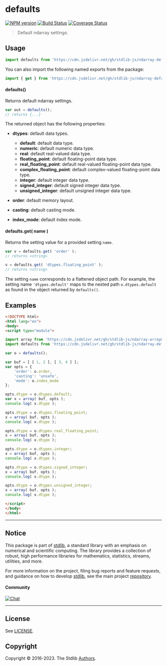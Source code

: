 <!--

@license Apache-2.0

Copyright (c) 2023 The Stdlib Authors.

Licensed under the Apache License, Version 2.0 (the "License");
you may not use this file except in compliance with the License.
You may obtain a copy of the License at

   http://www.apache.org/licenses/LICENSE-2.0

Unless required by applicable law or agreed to in writing, software
distributed under the License is distributed on an "AS IS" BASIS,
WITHOUT WARRANTIES OR CONDITIONS OF ANY KIND, either express or implied.
See the License for the specific language governing permissions and
limitations under the License.

-->

# defaults

[![NPM version][npm-image]][npm-url] [![Build Status][test-image]][test-url] [![Coverage Status][coverage-image]][coverage-url] <!-- [![dependencies][dependencies-image]][dependencies-url] -->

> Default ndarray settings.

<!-- Section to include introductory text. Make sure to keep an empty line after the intro `section` element and another before the `/section` close. -->

<section class="intro">

</section>

<!-- /.intro -->

<!-- Package usage documentation. -->



<section class="usage">

## Usage

```javascript
import defaults from 'https://cdn.jsdelivr.net/gh/stdlib-js/ndarray-defaults@esm/index.mjs';
```

You can also import the following named exports from the package:

```javascript
import { get } from 'https://cdn.jsdelivr.net/gh/stdlib-js/ndarray-defaults@esm/index.mjs';
```

#### defaults()

Returns default ndarray settings.

```javascript
var out = defaults();
// returns {...}
```

The returned object has the following properties:

-   **dtypes**: default data types.

    -   **default**: default data type.
    -   **numeric**: default numeric data type.
    -   **real**: default real-valued data type.
    -   **floating_point**: default floating-point data type.
    -   **real_floating_point**: default real-valued floating-point data type.
    -   **complex_floating_point**: default complex-valued floating-point data type.
    -   **integer**: default integer data type.
    -   **signed_integer**: default signed integer data type.
    -   **unsigned_integer**: default unsigned integer data type.

-   **order**: default memory layout.

-   **casting**: default casting mode.

-   **index_mode**: default index mode.

#### defaults.get( name )

Returns the setting value for a provided setting `name`.

```javascript
var v = defaults.get( 'order' );
// returns <string>

v = defaults.get( 'dtypes.floating_point' );
// returns <string>
```

The setting `name` corresponds to a flattened object path. For example, the setting name `'dtypes.default'` maps to the nested path `o.dtypes.default` as found in the object returned by `defaults()`.

</section>

<!-- /.usage -->

<!-- Package usage notes. Make sure to keep an empty line after the `section` element and another before the `/section` close. -->

<section class="notes">

</section>

<!-- /.notes -->

<!-- Package usage examples. -->

<section class="examples">

## Examples

<!-- eslint no-undef: "error" -->

```html
<!DOCTYPE html>
<html lang="en">
<body>
<script type="module">

import array from 'https://cdn.jsdelivr.net/gh/stdlib-js/ndarray-array@esm/index.mjs';
import defaults from 'https://cdn.jsdelivr.net/gh/stdlib-js/ndarray-defaults@esm/index.mjs';

var o = defaults();

var buf = [ [ 1, 2 ], [ 3, 4 ] ];
var opts = {
    'order': o.order,
    'casting': 'unsafe',
    'mode': o.index_mode
};

opts.dtype = o.dtypes.default;
var x = array( buf, opts );
console.log( x.dtype );

opts.dtype = o.dtypes.floating_point;
x = array( buf, opts );
console.log( x.dtype );

opts.dtype = o.dtypes.real_floating_point;
x = array( buf, opts );
console.log( x.dtype );

opts.dtype = o.dtypes.integer;
x = array( buf, opts );
console.log( x.dtype );

opts.dtype = o.dtypes.signed_integer;
x = array( buf, opts );
console.log( x.dtype );

opts.dtype = o.dtypes.unsigned_integer;
x = array( buf, opts );
console.log( x.dtype );

</script>
</body>
</html>
```

</section>

<!-- /.examples -->

<!-- Section to include cited references. If references are included, add a horizontal rule *before* the section. Make sure to keep an empty line after the `section` element and another before the `/section` close. -->

<section class="references">

</section>

<!-- /.references -->

<!-- Section for related `stdlib` packages. Do not manually edit this section, as it is automatically populated. -->

<section class="related">

</section>

<!-- /.related -->

<!-- Section for all links. Make sure to keep an empty line after the `section` element and another before the `/section` close. -->


<section class="main-repo" >

* * *

## Notice

This package is part of [stdlib][stdlib], a standard library with an emphasis on numerical and scientific computing. The library provides a collection of robust, high performance libraries for mathematics, statistics, streams, utilities, and more.

For more information on the project, filing bug reports and feature requests, and guidance on how to develop [stdlib][stdlib], see the main project [repository][stdlib].

#### Community

[![Chat][chat-image]][chat-url]

---

## License

See [LICENSE][stdlib-license].


## Copyright

Copyright &copy; 2016-2023. The Stdlib [Authors][stdlib-authors].

</section>

<!-- /.stdlib -->

<!-- Section for all links. Make sure to keep an empty line after the `section` element and another before the `/section` close. -->

<section class="links">

[npm-image]: http://img.shields.io/npm/v/@stdlib/ndarray-defaults.svg
[npm-url]: https://npmjs.org/package/@stdlib/ndarray-defaults

[test-image]: https://github.com/stdlib-js/ndarray-defaults/actions/workflows/test.yml/badge.svg?branch=main
[test-url]: https://github.com/stdlib-js/ndarray-defaults/actions/workflows/test.yml?query=branch:main

[coverage-image]: https://img.shields.io/codecov/c/github/stdlib-js/ndarray-defaults/main.svg
[coverage-url]: https://codecov.io/github/stdlib-js/ndarray-defaults?branch=main

<!--

[dependencies-image]: https://img.shields.io/david/stdlib-js/ndarray-defaults.svg
[dependencies-url]: https://david-dm.org/stdlib-js/ndarray-defaults/main

-->

[chat-image]: https://img.shields.io/gitter/room/stdlib-js/stdlib.svg
[chat-url]: https://app.gitter.im/#/room/#stdlib-js_stdlib:gitter.im

[stdlib]: https://github.com/stdlib-js/stdlib

[stdlib-authors]: https://github.com/stdlib-js/stdlib/graphs/contributors

[umd]: https://github.com/umdjs/umd
[es-module]: https://developer.mozilla.org/en-US/docs/Web/JavaScript/Guide/Modules

[deno-url]: https://github.com/stdlib-js/ndarray-defaults/tree/deno
[umd-url]: https://github.com/stdlib-js/ndarray-defaults/tree/umd
[esm-url]: https://github.com/stdlib-js/ndarray-defaults/tree/esm
[branches-url]: https://github.com/stdlib-js/ndarray-defaults/blob/main/branches.md

[stdlib-license]: https://raw.githubusercontent.com/stdlib-js/ndarray-defaults/main/LICENSE

</section>

<!-- /.links -->
